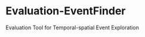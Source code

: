 Evaluation-EventFinder
======================

Evaluation Tool for Temporal-spatial Event Exploration
